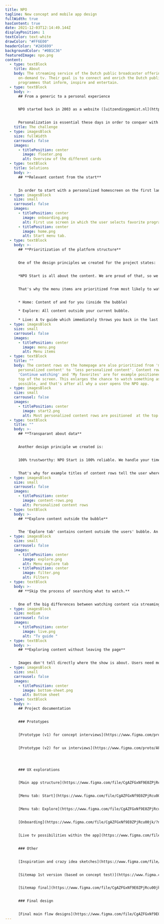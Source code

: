```yaml
---
title: NPO
tagline: New concept and mobile app design
fullWidth: true
hasContent: true
date: 2021-12-03T12:14:49.144Z
displayPosition: 1
textColor: text-white
drawColor: "#FF6E00"
headerColor: "#2A5699"
backgroundColor: "#0B1C36"
featuredImage: npo.png
content:
  - type: textBlock
    title: About
    body: The streaming service of the Dutch public broadcaster offering live and
      on-demand tv. Their goal is to connect and enrich the Dutch public with
      programmes that inform, inspire and entertain.
  - type: textBlock
    body: >-
      ## From a generic to a personal experience


      NPO started back in 2003 as a website ([uitzendinggemist.nl](http://uitzendinggemist.nl)) on which live broadcasts could be replayed. The core of this product is still visible within the current platform. The lack of personalization makes it difficult to find something to watch. Episodes on tv show pages are still ordered in a lineair way, while no user starts with the last episode of a tv show.


      Personalization is essential these days in order to conquer with other streaming services. At the other hand, personalization can make it more difficult to connect and enrich the Dutch public. That's why we together with NPO transformed the platform from a generic experience to a personal experience, with control to explore all content.
    title: The challenge
  - type: imagesBlock
    size: fullWidth
    carrousel: false
    images:
      - titlePosition: center
        image: floater.png
        alt: Overview of the different cards
  - type: textBlock
    title: Solutions
    body: >-
      ## **Relevant content from the start**


      In order to start with a personalized homescreen on the first landing, the user is asked to select favorite tv programmes before landing on the homepage.
  - type: imagesBlock
    size: small
    carrousel: false
    images:
      - titlePosition: center
        image: onboarding.png
        alt: First use screen in which the user selects favorite programmes.
      - titlePosition: center
        image: home.png
        alt: Start menu tab.
  - type: textBlock
    body: >-
      ## **Prioritization of the platform structure**


      One of the design principles we created for the project states:


      *NPO Start is all about the content. We are proud of that, so we are happy to give it the stage it deserves. We'd rather have you watching than search endlessly.*


      That's why the menu items are prioritized from most likely to watch something to less likely to watch something:


      * Home: Content of and for you (inside the bubble)

      * Explore: All content outside your current bubble.

      * Live: A tv guide which immediately throws you back in the last channel you've been watching.
  - type: imagesBlock
    size: small
    carrousel: false
    images:
      - titlePosition: center
        image: menu.png
        alt: Menu items
  - type: textBlock
    title: ""
    body: The content rows on the homepage are also prioritized from 'most
      personalized content' to 'less personalized content'. Content rows as
      'Continue watching' and 'My favorites' are for example positioned at the
      top of the screen. This enlarges the chance to watch something as quick as
      possible, and that's after all why a user opens the NPO app.
  - type: imagesBlock
    size: small
    carrousel: false
    images:
      - titlePosition: center
        image: start2.png
        alt: Most personalized content rows are positioned  at the top of the screen
  - type: textBlock
    title: ""
    body: >-
      ## **Transparant about data**


      Another design principle we created is:


      100% trustworthy: NPO Start is 100% reliable. We handle your time, attention and data with care. We think that's completely normal. And that's why you feel completely at ease with us.


      That's why for example titles of content rows tell the user where certain recommendations are based on.
  - type: imagesBlock
    size: small
    carrousel: false
    images:
      - titlePosition: center
        image: content-rows.png
        alt: Personalized content rows
  - type: textBlock
    body: >-
      ## **Explore content outside the bubble**


      The 'Explore tab' contains content outside the users' bubble. An extensive set of filters helps to search implicitly for something to watch within the huge amount of content.
  - type: imagesBlock
    size: small
    carrousel: false
    images:
      - titlePosition: center
        image: explore.png
        alt: Menu explore tab
      - titlePosition: center
        image: filter.png
        alt: Filters
  - type: textBlock
    body: >-
      ## **Skip the process of searching what to watch.**


      One of the big differences between watching content via streaming services vs. television is that the process to find something to watch takes longer via streaming services. A user first needs to search for something to watch before he starts watching. When watching something on tv it's just a matter of turning on the tv and start watching. That's why we tried to copy this pattern to the NPO platform. When the user selects the 'live tab' the last watched channel opens up. The live programme starts playing (without sound).
  - type: imagesBlock
    size: medium
    carrousel: false
    images:
      - titlePosition: center
        image: live.png
        alt: "Tv guide "
  - type: textBlock
    body: >-
      ## **Exploring content without leaving the page**


      Images don't tell directly where the show is about. Users need more context in order to decide if they want to watch a certain programme. That's why we created a bottomsheet which shows a summary where the programme is about. The advantage of showing this information in a bottomsheet is that the user can explore content quickly, instead of going back and forth between pages.
  - type: imagesBlock
    size: small
    carrousel: false
    images:
      - titlePosition: center
        image: bottom-sheet.png
        alt: Bottom sheet
  - type: textBlock
    body: >-
      ## Project documentation


      ### Prototypes


      [Prototype (v1) for concept interviews](https://www.figma.com/proto/tSUlfMOOuFSKjxy753avqC/NPO---Concept-v2.0?page-id=0%3A1&node-id=1%3A3&viewport=241%2C48%2C0.09&scaling=scale-down&starting-point-node-id=1%3A3)


      [Prototype (v2) for ux interviews](https://www.figma.com/proto/AF6DSjKctNTgAWqoGdXtnE/NPO---Concept-V3---Prototype---Onderzoek-2-(19-01-2021)?page-id=467%3A111695&node-id=467%3A111959&viewport=241%2C48%2C0.27&scaling=scale-down&starting-point-node-id=467%3A111979)




      ### UX explorations


      [Main app structure](https://www.figma.com/file/CgAZFGxNf9E0ZPjRcu00jk/?node-id=0%3A1)


      [Menu tab: Start](https://www.figma.com/file/CgAZFGxNf9E0ZPjRcu00jk/?node-id=124%3A5219)


      [Menu tab: Explore](https://www.figma.com/file/CgAZFGxNf9E0ZPjRcu00jk/?node-id=497%3A20970)


      [Onboarding](https://www.figma.com/file/CgAZFGxNf9E0ZPjRcu00jk/?node-id=124%3A5219)


      [Live tv possibilities within the app](https://www.figma.com/file/CgAZFGxNf9E0ZPjRcu00jk/?node-id=368%3A33)


      ### Other


      [Inspiration and crazy idea sketches](https://www.figma.com/file/dnU6VXDW6iMFYVs61SVnRD/NPO---Ideation?node-id=0%3A1)


      [Sitemap 1st version (based on concept test)](https://www.figma.com/file/x8TvRNpAmf7zIkRkFckWzo/NPO---Concept-v1.0?node-id=435%3A3460)


      [Sitemap final](https://www.figma.com/file/CgAZFGxNf9E0ZPjRcu00jk/NPO---Concept-V3---%F0%9F%94%AE-Discovery?node-id=1901%3A56834)


      ### Final design


      [Final main flow designs](https://www.figma.com/file/CgAZFGxNf9E0ZPjRcu00jk/NPO---Concept-V3---%F0%9F%94%AE-Discovery?node-id=225%3A19525)
---
```

